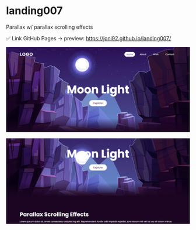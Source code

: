 # landing007
Parallax w/ parallax scrolling effects

✅ Link GitHub Pages -> preview: https://joni92.github.io/landing007/


![preview0.png](https://github.com/Joni92/landing007/blob/main/preview01.png)

![preview0.png](https://github.com/Joni92/landing007/blob/main/preview02.png)
